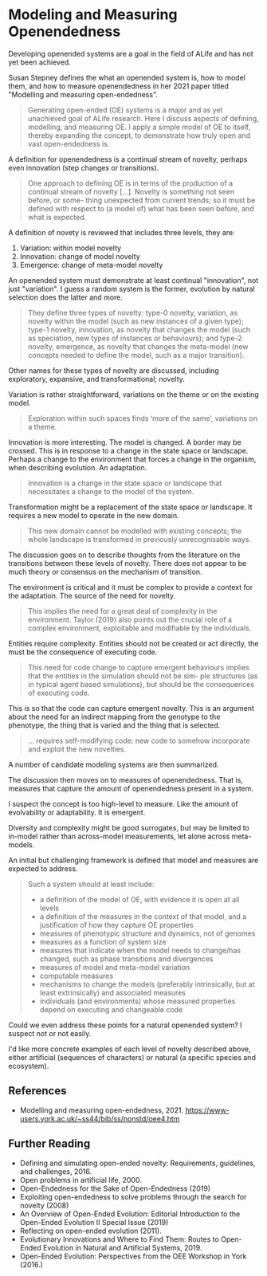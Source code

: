 # Modeling and Measuring Openendedness

Developing openended systems are a goal in the field of ALife and has not yet been achieved.

Susan Stepney defines the what an openended system is, how to model them, and how to measure openendedness in her 2021 paper titled "Modelling and measuring open-endedness".

> Generating open-ended (OE) systems is a major and as yet unachieved goal of ALife research. Here I discuss aspects of defining, modelling, and measuring OE. I apply a simple model of OE to itself, thereby expanding the concept, to demonstrate how truly open and vast open-endedness is.

A definition for openendedness is a continual stream of novelty, perhaps even innovation (step changes or transitions).

> One approach to defining OE is in terms of the production of a continual stream of novelty [...]. Novelty is something not seen before, or some- thing unexpected from current trends; so it must be defined with respect to (a model of) what has been seen before, and what is expected.

A definition of novety is reviewed that includes three levels, they are:

1. Variation: within model novelty
2. Innovation: change of model novelty
3. Emergence: change of meta-model novelty

An openended system must demonstrate at least continual "innovation", not just "variation". I guess a random system is the former, evolution by natural selection does the latter and more.

> They define three types of novelty: type-0 novelty, variation, as novelty within the model (such as new instances of a given type); type-1 novelty, innovation, as novelty that changes the model (such as speciation, new types of instances or behaviours); and type-2 novelty, emergence, as novelty that changes the meta-model (new concepts needed to define the model, such as a major transition).

Other names for these types of novelty are discussed, including exploratory, expansive, and transformational; novelty.

Variation is rather straightforward, variations on the theme or on the existing model.

> Exploration within such spaces finds ‘more of the same’, variations on a theme.

Innovation is more interesting. The model is changed. A border may be crossed. This is in response to a change in the state space or landscape. Perhaps a change to the environment that forces a change in the organism, when describing evolution. An adaptation.

> Innovation is a change in the state space or landscape that necessitates a change to the model of the system.

Transformation might be a replacement of the state space or landscape. It requires a new model to operate in the new domain.

> This new domain cannot be modelled with existing concepts; the whole landscape is transformed in previously unrecognisable ways.

The discussion goes on to describe thoughts from the literature on the transitions between these levels of novelty. There does not appear to be much theory or consensus on the mechanism of transition.

The environment is critical and it must be complex to provide a context for the adaptation. The source of the need for novelty.

> This implies the need for a great deal of complexity in the environment. Taylor (2019) also points out the crucial role of a complex environment, exploitable and modifiable by the individuals.

Entities require complexity. Entities should not be created or act directly, the must be the consequence of executing code.

> This need for code change to capture emergent behaviours implies that the entities in the simulation should not be sim- ple structures (as in typical agent based simulations), but should be the consequences of executing code.

This is so that the code can capture emergent novelty. This is an argument about the need for an indirect mapping from the genotype to the phenotype, the thing that is varied and the thing that is selected.

> ... requires self-modifying code: new code to somehow incorporate and exploit the new novelties.

A number of candidate modeling systems are then summarized.

The discussion then moves on to measures of openendedness. That is, measures that capture the amount of openendedness present in a system.

I suspect the concept is too high-level to measure. Like the amount of evolvability or adaptability. It is emergent.

Diversity and complexity might be good surrogates, but may be limited to in-model rather than across-model measurements, let alone across meta-models.

An initial but challenging framework is defined that model and measures are expected to address.

> Such a system should at least include:
> * a definition of the model of OE, with evidence it is open at all levels
> * a definition of the measures in the context of that model, and a justification of how they capture OE properties
> * measures of phenotypic structure and dynamics, not of genomes
> * measures as a function of system size
> * measures that indicate when the model needs to change/has changed, such as phase transitions and divergences
> * measures of model and meta-model variation
> * computable measures
> * mechanisms to change the models (preferably intrinsically, but at least extrinsically) and associated measures
> * individuals (and environments) whose measured properties depend on executing and changeable code

Could we even address these points for a natural openended system? I suspect not or not easily.

I'd like more concrete examples of each level of novelty described above, either artificial (sequences of characters) or natural (a specific species and ecosystem).



## References

* Modelling and measuring open-endedness, 2021.
<https://www-users.york.ac.uk/~ss44/bib/ss/nonstd/oee4.htm>


## Further Reading

* Defining and simulating open-ended novelty: Requirements, guidelines, and challenges, 2016.
* Open problems in artificial life, 2000.
* Open-Endedness for the Sake of Open-Endedness (2019)
* Exploiting open-endedness to solve problems through the search for novelty (2008)
* An Overview of Open-Ended Evolution: Editorial Introduction to the Open-Ended Evolution II Special Issue (2019)
* Reflecting on open-ended evolution (2011).
* Evolutionary Innovations and Where to Find Them: Routes to Open-Ended Evolution in Natural and Artificial Systems, 2019.
* Open-Ended Evolution: Perspectives from the OEE Workshop in York (2016.)





